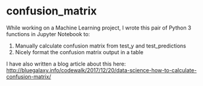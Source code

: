 # confusion_matrix
While working on a Machine Learning project, I wrote this pair of Python 3 functions in Jupyter Notebook to:

1. Manually calculate confusion matrix from test_y and test_predictions
2. Nicely format the confusion matrix output in a table

I have also written a blog article about this here:<BR>
http://bluegalaxy.info/codewalk/2017/12/20/data-science-how-to-calculate-confusion-matrix/
